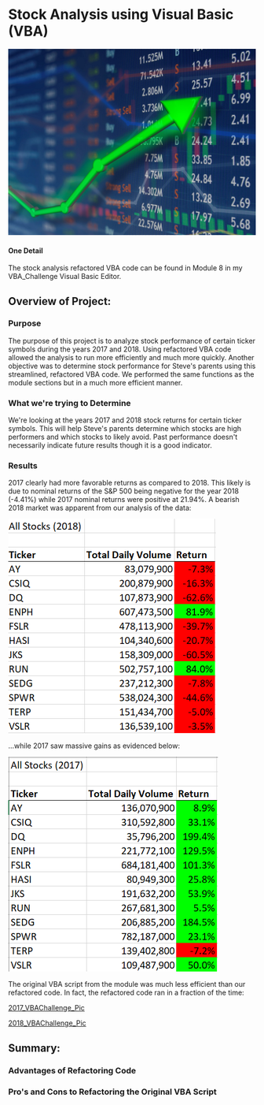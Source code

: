 # Stock Analysis using Visual Basic (VBA)

![Stock_Arrow](https://raw.githubusercontent.com/JonathanBrown003/stock-analysis/main/Resources/Stock_Arrow.png)

#### One Detail
The stock analysis refactored VBA code can be found in Module 8 in my VBA_Challenge Visual Basic Editor. 

## Overview of Project: 

### Purpose
The purpose of this project is to analyze stock performance of certain ticker symbols during the years 2017 and 2018. Using refactored VBA code allowed the analysis to run more efficiently and much more quickly. Another objective was to determine stock performance for Steve's parents using this streamlined, refactored VBA code. We performed the same functions as the module sections but in a much more efficient manner. 

### What we're trying to Determine
We're looking at the years 2017 and 2018 stock returns for certain ticker symbols. This will help Steve's parents determine which stocks are high performers and which stocks to likely avoid. Past performance doesn't necessarily indicate future results though it is a good indicator. 

### Results
2017 clearly had more favorable returns as compared to 2018. This likely is due to nominal returns of the S&P 500 being negative for the year 2018 (-4.41%) while 2017 nominal returns were positive at 21.94%. A bearish 2018 market was apparent from our analysis of the data:

![2018_Returns](https://raw.githubusercontent.com/JonathanBrown003/stock-analysis/main/Resources/2018_Returns.PNG)

...while 2017 saw massive gains as evidenced below:

![2017_Returns](https://raw.githubusercontent.com/JonathanBrown003/stock-analysis/main/Resources/2017_Returns.PNG)

The original VBA script from the module was much less efficient than our refactored code. In fact, the refactored code ran in a fraction of the time:

[2017_VBAChallenge_Pic](https://raw.githubusercontent.com/JonathanBrown003/stock-analysis/main/Resources/VBA_Challenge_2017.png)

[2018_VBAChallenge_Pic](https://raw.githubusercontent.com/JonathanBrown003/stock-analysis/main/Resources/VBA_Challenge_2018.PNG)

## Summary:

### Advantages of Refactoring Code

### Pro's and Cons to Refactoring the Original VBA Script
